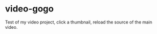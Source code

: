 video-gogo
==========

Test of my video project, click a thumbnail, reload the source of the main video.
